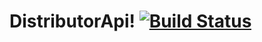 # DistributorApi! [![Build Status](https://travis-ci.org/magicnova/DistributorApi.svg?branch=master)](https://travis-ci.org/magicnova/DistributorApi)
